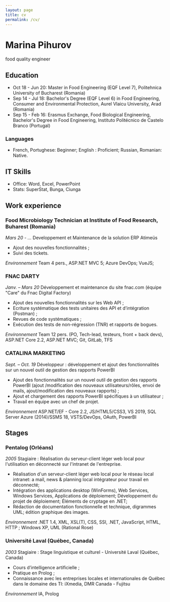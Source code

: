 ```yaml
---
layout: page
title: cv
permalink: /cv/
---
```


# Marina Pihurov  
food quality engineer

## Education
*	Oct 18 - Jun 20: Master in Food Engineering (EQF Level 7), Politehnica University of Bucharest (Romania)
*	Sep 14 - Jul 18: Bachelor's Degree (EQF Level 6) in Food Engineering, Consumer and Environmental Protection, Aurel Vlaicu University, Arad (Romania)
*	Sep 15 - Feb 16: Erasmus Exchange, Food Biological Engineering, Bachelor's Degree in Food Engineering, Instituto Politécnico de Castelo Branco (Portugal)

### Languages
* French, Portughese: Beginner; English : Proficient; Russian, Romanian: Native.

## IT Skills
* Office: Word, Excel, PowerPoint
* Stats: SuperStat, Bunga, Ciunga

## Work experience
### Food Microbiology Technician at Institute of Food Research, Buharest (Romania)
_Mars 20 - ..._ Developpement et Maintenance de la solution ERP Atimeüs
 * Ajout des nouvelles fonctionnalités ;
 * Suivi des tickets.
 
_Environnement_	Team 4 pers., ASP.NET MVC 5; Azure DevOps; VueJS;

### FNAC DARTY
_Janv. – Mars 20_ Développement et maintenance du site fnac.com (équipe "Care" du Fnac Digital Factory) 
 * Ajout des nouvelles fonctionnalités sur les Web API ;
 * Ecriture systématique des tests unitaires des API et d’intégration (Postman) ;
 * Revues de code systématiques ;
 * Exécution des tests de non-régression (TNR) et rapports de bogues.  
 
_Environnement_	Team 12 pers. (PO, Tech-lead, testeurs, front + back devs), ASP.NET Core 2.2, ASP.NET MVC; Git, GitLab, TFS

### CATALINA MARKETING
_Sept. – Oct. 19_ Développeur : développement et ajout des fonctionnalités sur un nouvel outil de gestion des rapports PowerBI 

* Ajout des fonctionnalités sur un nouvel outil de gestion des rapports PowerBI (ajout /modification des nouveaux utilisateurs/rôles, envoi de mails, ajout/modification des nouveaux rapports) ;
* Ajout et chargement des rapports PowerBI spécifiques à un utilisateur ;
* Travail en équipe avec un chef de projet.  

_Environnement_	ASP.NET/EF - Core 2.2, JS/HTML5/CSS3, VS 2019, SQL Server Azure (2014)/SSMS 18, VSTS/DevOps, OAuth, PowerBI


## Stages
### Pentalog (Orléans)
_2005_	Stagiaire : Réalisation du serveur-client léger web local pour l'utilisation en déconnecté sur l'intranet de l'entreprise.
* Réalisation d'un serveur-client léger web local pour le réseau local intranet: a mail, news & planning local intégrateur pour travail en déconnecté; 
* Intégration des applications desktop (WinForms), Web Services, Windows Services, Applications de déploiement; Développement du projet de déploiement; Éléments de cryptage en .NET;
* Rédaction de documentation fonctionnelle et technique, digrammes UML; édition graphique des images.

_Environnement_ .NET 1.4, XML, XSL(T), CSS, SSI, .NET, JavaScript, HTML, HTTP ; Windows XP, UML (Rational Rose)

### Université Laval (Québec, Canada)
_2003_	Stagiaire : Stage linguistique et culturel - Université Laval (Québec, Canada)
* Cours d’intelligence artificielle ;
* Pratique en Prolog ;
* Connaissance avec les entreprises locales et internationales de Québec dans le domaine des TI: iXmedia, DMR Canada - Fujitsu

_Environnement_ IA, Prolog
